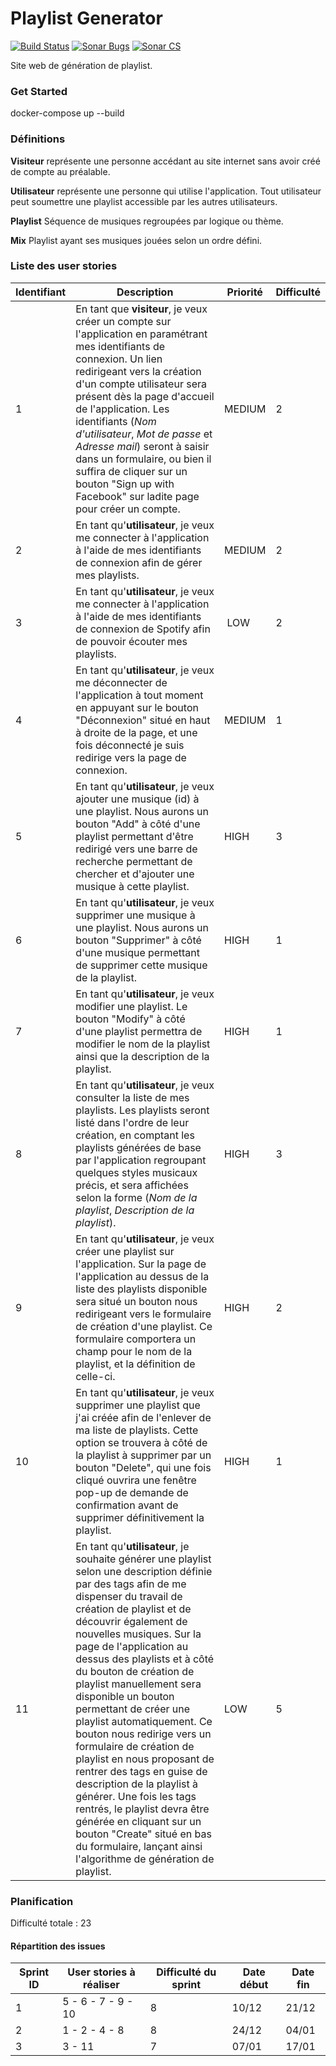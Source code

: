 # Playlist Generator

[![Build Status](https://travis-ci.org/LucasVivas/Playlist-Generator.svg?branch=master)](https://travis-ci.org/LucasVivas/Playlist-Generator)
[![Sonar Bugs](https://sonarcloud.io/api/project_badges/measure?project=AlexCasanova_Playlist-Generator&metric=bugs)](https://sonarcloud.io/dashboard?id=AlexCasanova_Playlist-Generator)
[![Sonar CS](https://sonarcloud.io/api/project_badges/measure?project=AlexCasanova_Playlist-Generator&metric=code_smells)](https://sonarcloud.io/dashboard?id=AlexCasanova_Playlist-Generator)

Site web de génération de playlist.

### Get Started
docker-compose up --build


### Définitions

**Visiteur** représente une personne accédant au site internet sans avoir créé
de compte au préalable.

**Utilisateur** représente une personne qui utilise l'application. Tout
utilisateur peut soumettre une playlist accessible par les autres utilisateurs.

**Playlist** Séquence de musiques regroupées par logique ou thème.

**Mix** Playlist ayant ses musiques jouées selon un ordre défini.

### Liste des user stories

| Identifiant | Description | Priorité | Difficulté |
|-------------|-------------|----------|------------|
| 1 | En tant que **visiteur**, je veux créer un compte sur l'application en paramétrant mes identifiants de connexion. Un lien redirigeant vers la création d'un compte utilisateur sera présent dès la page d'accueil de l'application. Les identifiants (*Nom d'utilisateur*, *Mot de passe* et *Adresse mail*) seront à saisir dans un formulaire, ou bien il suffira de cliquer sur un bouton "Sign up with Facebook" sur ladite page pour créer un compte.| MEDIUM | 2 |
| 2 | En tant qu'**utilisateur**, je veux me connecter à l'application à l'aide de mes identifiants de connexion afin de gérer mes playlists.| MEDIUM | 2 |
| 3 | En tant qu'**utilisateur**, je veux me connecter à l'application à l'aide de mes identifiants de connexion de Spotify afin de pouvoir écouter mes playlists.| LOW | 2 |
| 4 | En tant qu'**utilisateur**, je veux me déconnecter de l'application à tout moment en appuyant sur le bouton "Déconnexion" situé en haut à droite de la page, et une fois déconnecté je suis redirige vers la page de connexion.| MEDIUM | 1 |
| 5 | En tant qu'**utilisateur**, je veux ajouter une musique (id) à une playlist. Nous aurons un bouton "Add" à côté d'une playlist permettant d'être redirigé vers une barre de recherche permettant de chercher et d'ajouter une musique à cette playlist.| HIGH | 3 |
| 6 | En tant qu'**utilisateur**, je veux supprimer une musique à une playlist. Nous aurons un bouton "Supprimer" à côté d'une musique permettant de supprimer cette musique de la playlist.| HIGH | 1 |
| 7 | En tant qu'**utilisateur**, je veux modifier une playlist. Le bouton "Modify" à côté d'une playlist permettra de modifier le nom de la playlist ainsi que la description de la playlist.| HIGH | 1 |
| 8 | En tant qu'**utilisateur**, je veux consulter la liste de mes playlists. Les playlists seront listé dans l'ordre de leur création, en comptant les playlists générées de base par l'application regroupant quelques styles musicaux précis, et sera affichées selon la forme (*Nom de la playlist*, *Description de la playlist*).| HIGH | 3 |
| 9 | En tant qu'**utilisateur**, je veux créer une playlist sur l'application. Sur la page de l'application au dessus de la liste des playlists disponible sera situé un bouton nous redirigeant vers le formulaire de création d'une playlist. Ce formulaire comportera un champ pour le nom de la playlist, et la définition de celle-ci.| HIGH | 2 |
| 10 | En tant qu'**utilisateur**, je veux supprimer une playlist que j'ai créée afin de l'enlever de ma liste de playlists. Cette option se trouvera à côté de la playlist à supprimer par un bouton "Delete", qui une fois cliqué ouvrira une fenêtre pop-up de demande de confirmation avant de supprimer définitivement la playlist.| HIGH | 1 |
| 11 | En tant qu'**utilisateur**, je souhaite générer une playlist selon une description définie par des tags afin de me dispenser du travail de création de playlist et de découvrir également de nouvelles musiques. Sur la page de l'application au dessus des playlists et à côté du bouton de création de playlist manuellement sera disponible un bouton permettant de créer une playlist automatiquement. Ce bouton nous redirige vers un formulaire de création de playlist en nous proposant de rentrer des tags en guise de description de la playlist à générer. Une fois les tags rentrés, le playlist devra être générée en cliquant sur un bouton "Create" situé en bas du formulaire, lançant ainsi l'algorithme de génération de playlist.| LOW | 5 |

### Planification

Difficulté totale : 23

#### Répartition des issues

| Sprint ID | User stories à réaliser | Difficulté du sprint | Date début | Date fin |
|-----------|-------------------------|----------------------|------------|----------|
| 1 | 5 - 6 - 7 - 9 - 10 | 8 | 10/12 | 21/12 |
| 2 | 1 - 2 - 4 - 8      | 8 | 24/12 | 04/01 |
| 3 | 3 - 11             | 7 | 07/01 | 17/01 |
